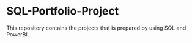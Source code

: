 # SQL-Portfolio-Project
This repository contains the projects that is prepared by using SQL and PowerBI.

